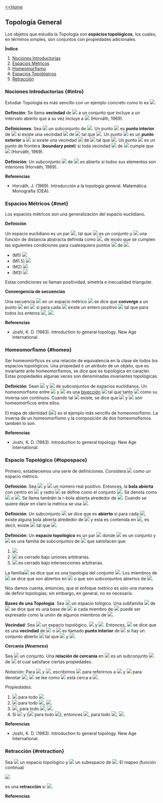 [<<Home](https://francescoapg.github.io/mathbio/)

## Topología General

Los objetos que estudia la Topología son **espácios topológicos**, los cuales, en términos simples, son conjuntos con propiedades adicionales.

**Índice**

1. [Nociones Introductorias](#intro)
2. [Espacios Métricos](#met)
3. [Homeomorfismo](#homeo)
4. [Espacios Topológicos](#topospace)
5. [Retracción](#retraction)

### Nociones Introductorias {#intro}

Estudiar Topología es más sencillo con un ejemplo concreto como lo es <img src="https://render.githubusercontent.com/render/math?math=\large \R">.

**Definción**: Se llama **vecindad** de <img src="https://render.githubusercontent.com/render/math?math=\large x"> a un conjunto que incluye a un intervalo abierto que a su vez incluye a <img src="https://render.githubusercontent.com/render/math?math=\large x"> (Horváth, 1969).

**Definiciones**: Sea <img src="https://render.githubusercontent.com/render/math?math=\large M"> un subconjunto de <img src="https://render.githubusercontent.com/render/math?math=\large \R">. Un punto <img src="https://render.githubusercontent.com/render/math?math=\large x\in \R"> es **punto interior** de <img src="https://render.githubusercontent.com/render/math?math=\large M"> si existe una vecindad <img src="https://render.githubusercontent.com/render/math?math=\large V"> de <img src="https://render.githubusercontent.com/render/math?math=\large x"> tal que <img src="https://render.githubusercontent.com/render/math?math=\large V\subset M">. Un punto <img src="https://render.githubusercontent.com/render/math?math=\large x\in\R"> es un **punto exterior** a <img src="https://render.githubusercontent.com/render/math?math=\large M"> si existe una vecindad <img src="https://render.githubusercontent.com/render/math?math=\large V"> de <img src="https://render.githubusercontent.com/render/math?math=\large x"> tal que <img src="https://render.githubusercontent.com/render/math?math=\large V\cap M=\emptyset">. Un punto <img src="https://render.githubusercontent.com/render/math?math=\large x\in\R"> es un punto de frontera (**boundary point**) si toda vecindad <img src="https://render.githubusercontent.com/render/math?math=\large V"> de <img src="https://render.githubusercontent.com/render/math?math=\large x"> cumple que <img src="https://render.githubusercontent.com/render/math?math=\large V\cap M\neq \emptyset \land V\setminus M\neq\emptyset"> (Horváth, 1969).

**Definición**: Un subconjunto <img src="https://render.githubusercontent.com/render/math?math=\large A"> de <img src="https://render.githubusercontent.com/render/math?math=\large \R"> es abierto si todos sus elementos son interiores (Horváth, 1969).

**Referencias**

- Horváth, J. (1969). Introducción a la topología general. Matemática. Monografía (OEA).

### Espacios Métricos {#met}

Los espacios métricos son una generalización del espacio euclidiano.

**Definición**

Un espacio euclidiano es un par <img src="https://render.githubusercontent.com/render/math?math=\large (X,d)">, tal que <img src="https://render.githubusercontent.com/render/math?math=\large X"> es un conjunto y <img src="https://render.githubusercontent.com/render/math?math=\large d"> una función de distancia abstracta definida como <img src="https://render.githubusercontent.com/render/math?math=\large d:X\times X \to \R">, de modo que se cumplen las siguientes condiciones para cualesquiera puntos <img src="https://render.githubusercontent.com/render/math?math=\large x,y,z"> de <img src="https://render.githubusercontent.com/render/math?math=\large X">.

- (M1) <img src="https://render.githubusercontent.com/render/math?math=\large \forall x,y \in X,d(x,y)\geq 0">
- (M1.5) <img src="https://render.githubusercontent.com/render/math?math=\large \forall x,y\in X, x=y\iff d(x,y)=0">
- (M2) <img src="https://render.githubusercontent.com/render/math?math=\large \forall x,y\in X, d(x,y)=d(y,x)">
- (M3) <img src="https://render.githubusercontent.com/render/math?math=\large \forall x,y,z\in X, d(x,y)+d(y,z)\geq d(x,z)">

Estas condiciones se llaman positividad, simetría e inecualidad triangular.

**Convergencia de secuencias**

Una secuencia <img src="https://render.githubusercontent.com/render/math?math=\large \{x_n\}"> en un espacio métrico <img src="https://render.githubusercontent.com/render/math?math=\large (X,d)"> se dice que **converge** a un punto <img src="https://render.githubusercontent.com/render/math?math=\large y"> en <img src="https://render.githubusercontent.com/render/math?math=\large X"> si para cada <img src="https://render.githubusercontent.com/render/math?math=\large \epsilon>0"> existe un entero positivo <img src="https://render.githubusercontent.com/render/math?math=\large N"> tal que para todos los enteros <img src="https://render.githubusercontent.com/render/math?math=\large n\geq N">, <img src="https://render.githubusercontent.com/render/math?math=\large d(x_n,y)<\epsilon">.


**Referencias**

- Joshi, K. D. (1983). Introduction to general topology. New Age International.

### Homeomorfismo {#homeo}

Ser homeomórficos es una relación de equivalencia en la clase de todos los espacios topológicos. Una propiedad o un atributo de un objeto, que es invariante ante homeomorfismos, se dice que es topológica en caracter. Estas propiedades algunas veces son denominadas invariantes topológicas.

**Definición**: Sean <img src="https://render.githubusercontent.com/render/math?math=\large A"> y <img src="https://render.githubusercontent.com/render/math?math=\large B"> de subconjuntos de espacios euclidianos. Un homeomorfismo entre <img src="https://render.githubusercontent.com/render/math?math=\large A"> y <img src="https://render.githubusercontent.com/render/math?math=\large B"> es una [biyección](https://francescoapg.github.io/mathbio/functlations#funciones) <img src="https://render.githubusercontent.com/render/math?math=\large f:A\to B"> tal que tanto <img src="https://render.githubusercontent.com/render/math?math=\large f"> como su inversa son continuos. Cuando tal <img src="https://render.githubusercontent.com/render/math?math=\large f"> existe, se dice que <img src="https://render.githubusercontent.com/render/math?math=\large A"> y <img src="https://render.githubusercontent.com/render/math?math=\large B"> son homeomórficos entre ellos.

El mapa de identidad (<img src="https://render.githubusercontent.com/render/math?math=\large i">) es el ejemplo más sencillo de homeomorfismo. La inversa de un homeomorfismo y la composición de dos homeomofismos también lo son.

**Referencias**

- Joshi, K. D. (1983). Introduction to general topology. New Age International.

### Espacio Topológico {#topospace}

Primero, establecemos una serie de definiciones. Considera <img src="https://render.githubusercontent.com/render/math?math=\large (X, d)"> como un espacio métrico.

**Definición**:
Sea <img src="https://render.githubusercontent.com/render/math?math=\large x_0\in X"> y <img src="https://render.githubusercontent.com/render/math?math=\large r"> un número real positivo. Entonces, la **bola abierta** con centro en <img src="https://render.githubusercontent.com/render/math?math=\large x_0"> y radio <img src="https://render.githubusercontent.com/render/math?math=\large r"> se define como el conjunto <img src="https://render.githubusercontent.com/render/math?math=\large \{x\in X: d(x,x_0)<r\}">. Se denota como <img src="https://render.githubusercontent.com/render/math?math=\large B_r(x_0)"> o <img src="https://render.githubusercontent.com/render/math?math=\large B(x_0,r)">. Se llama tambíén la r-bola abierta alrededor de <img src="https://render.githubusercontent.com/render/math?math=\large x_0">. Cuando se quiere dejar en claro la métrica se usa <img src="https://render.githubusercontent.com/render/math?math=\large B_d(x_0,r)">.
    
**Definición**:
Un subconjunto <img src="https://render.githubusercontent.com/render/math?math=\large A\subset X"> se dice que es **abierto** si para cada <img src="https://render.githubusercontent.com/render/math?math=\large x_0\in A">, existe alguna bola abierta alrededor de <img src="https://render.githubusercontent.com/render/math?math=\large x_0"> y esta es contenida en <img src="https://render.githubusercontent.com/render/math?math=\large A">, es decir, existe <img src="https://render.githubusercontent.com/render/math?math=\large 0<r"> tal que <img src="https://render.githubusercontent.com/render/math?math=\large B(x_0,r)\subset A">.
    
**Definición**: 
Un **espacio topológico** es un par <img src="https://render.githubusercontent.com/render/math?math=\large (X,\mathcal{T})"> donde <img src="https://render.githubusercontent.com/render/math?math=\large X"> es un conjunto y <img src="https://render.githubusercontent.com/render/math?math=\large \mathcal{T}"> es una familia de subconjuntos de <img src="https://render.githubusercontent.com/render/math?math=\large X"> que satisfacen que:

1. <img src="https://render.githubusercontent.com/render/math?math=\large \emptyset \in \mathcal{T}$ y $X\in \mathcal{T}">.
2. <img src="https://render.githubusercontent.com/render/math?math=\large \mathcal{T}"> es cerrado bajo uniones arbitrarias.
3. <img src="https://render.githubusercontent.com/render/math?math=\large \mathcal{T}"> es cerrado bajo intersecciones arbitrarias.

La familia<img src="https://render.githubusercontent.com/render/math?math=\large \mathcal{T}"> se dice que es una topología del conjunto <img src="https://render.githubusercontent.com/render/math?math=\large X">. Los miembros de <img src="https://render.githubusercontent.com/render/math?math=\large \mathcal{T}"> se dice que son abiertos en <img src="https://render.githubusercontent.com/render/math?math=\large X"> o que son subconjuntos abiertos de <img src="https://render.githubusercontent.com/render/math?math=\large X">.

Nos damos cuenta, entonces, que el enfoque _métrico_ es solo una manera de definir topologías; sin embargo, en general, no es necesario.

**Bases de una Topología**: Sea <img src="https://render.githubusercontent.com/render/math?math=\large (X, \mathcal{T})"> un espacio tológico. Una subfamilia <img src="https://render.githubusercontent.com/render/math?math=\large \mathcal{B}"> de <img src="https://render.githubusercontent.com/render/math?math=\large \mathcal{T}"> se dice que es una base de <img src="https://render.githubusercontent.com/render/math?math=\large \mathcal{T}"> si cada miembro de <img src="https://render.githubusercontent.com/render/math?math=\large \mathcal{T}"> puede ser expresado como la unión de algunos miembros de <img src="https://render.githubusercontent.com/render/math?math=\large \mathcal{B}">.

**Vecindad**: Sea <img src="https://render.githubusercontent.com/render/math?math=\large (X,\mathcal{T})"> un espacio topológico, <img src="https://render.githubusercontent.com/render/math?math=\large x_0\in X"> y <img src="https://render.githubusercontent.com/render/math?math=\large N\subset X">. Entonces, <img src="https://render.githubusercontent.com/render/math?math=\large N"> se dice que es una **vecindad** de <img src="https://render.githubusercontent.com/render/math?math=\large x_0"> o <img src="https://render.githubusercontent.com/render/math?math=\large x_0"> es llamado **punto interior** de <img src="https://render.githubusercontent.com/render/math?math=\large N"> si hay un conjunto abierto <img src="https://render.githubusercontent.com/render/math?math=\large V"> tal que <img src="https://render.githubusercontent.com/render/math?math=\large x_0\in V"> y <img src="https://render.githubusercontent.com/render/math?math=\large V\subset N">.

**Cercanía (_Nearness_)**

Sea <img src="https://render.githubusercontent.com/render/math?math=\large X"> un conjunto. Una **relación de cercanía** en <img src="https://render.githubusercontent.com/render/math?math=\large X"> es un subconjunto <img src="https://render.githubusercontent.com/render/math?math=\large N"> de <img src="https://render.githubusercontent.com/render/math?math=\large X\times \wp(X)"> el cual satisface ciertas propiedades.
    
_Notación_: Para <img src="https://render.githubusercontent.com/render/math?math=\large y\in X"> y <img src="https://render.githubusercontent.com/render/math?math=\large A\in \wp (X)">, escribimos <img src="https://render.githubusercontent.com/render/math?math=\large y\delta A"> para referirnos a <img src="https://render.githubusercontent.com/render/math?math=\large (y,A)\in N"> y <img src="https://render.githubusercontent.com/render/math?math=\large y \overline{\epsilon}A"> para denotar <img src="https://render.githubusercontent.com/render/math?math=\large (y,A)\notin N">; <img src="https://render.githubusercontent.com/render/math?math=\large y\delta A"> se lee como <img src="https://render.githubusercontent.com/render/math?math=\large y"> está cerca a <img src="https://render.githubusercontent.com/render/math?math=\large A">.
    
_Propiedades_:

1. <img src="https://render.githubusercontent.com/render/math?math=\large y\overline{\delta}\emptyset"> para todo <img src="https://render.githubusercontent.com/render/math?math=\large y\in X">.
2. <img src="https://render.githubusercontent.com/render/math?math=\large y\in A\implies y\delta A"> para todo <img src="https://render.githubusercontent.com/render/math?math=\large y\in X">, <img src="https://render.githubusercontent.com/render/math?math=\large A\subset X">.
3. <img src="https://render.githubusercontent.com/render/math?math=\large y\delta (A\cup B)\iff y\delta A\lor y\delta B">, para todo <img src="https://render.githubusercontent.com/render/math?math=\large y\in X">, <img src="https://render.githubusercontent.com/render/math?math=\large A,B \subset X">.
4. Si <img src="https://render.githubusercontent.com/render/math?math=\large y\delta A"> y (<img src="https://render.githubusercontent.com/render/math?math=\large a\delta B"> para todo <img src="https://render.githubusercontent.com/render/math?math=\large a\in A">), entonces <img src="https://render.githubusercontent.com/render/math?math=\large y\delta B">, para todo <img src="https://render.githubusercontent.com/render/math?math=\large y\in X">, <img src="https://render.githubusercontent.com/render/math?math=\large A,B\subset X">.

**Referencias**

- Joshi, K. D. (1983). Introduction to general topology. New Age International.

### Retracción {#retraction}

Sea <img src="https://render.githubusercontent.com/render/math?math=\large X"> un espacio topológico y <img src="https://render.githubusercontent.com/render/math?math=\large A"> un subespacio de <img src="https://render.githubusercontent.com/render/math?math=\large X">. El mapeo (función continua)

<img src="https://render.githubusercontent.com/render/math?math=%5Ctau%20%3A%20X%20%5Cto%20A">

es una **retracción** si <img src="https://render.githubusercontent.com/render/math?math=%5Ctau_%7B%7CA%7D(x)%3Dx">.

**Referencias**
